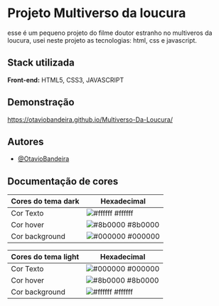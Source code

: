 
# Projeto Multiverso da loucura
    
esse é um pequeno projeto do filme doutor estranho no multiveros da loucura, usei neste projeto as tecnologias: html, css e javascript.


## Stack utilizada

**Front-end:** HTML5, CSS3, JAVASCRIPT


## Demonstração


https://otaviobandeira.github.io/Multiverso-Da-Loucura/
## Autores

- [@OtavioBandeira](https://github.com/OtavioBandeira)

## Documentação de cores

| Cores do tema dark               | Hexadecimal                                                |
| ----------------- | ---------------------------------------------------------------- |
| Cor Texto       | ![#ffffff](https://via.placeholder.com/10/ffffff?text=+) #ffffff |
| Cor hover       | ![#8b0000](https://via.placeholder.com/10/8b0000?text=+) #8b0000 |
| Cor background       | ![#000000](https://via.placeholder.com/10/000000?text=+) #000000 |

| Cores do tema light               | Hexadecimal                                                |
| ----------------- | ---------------------------------------------------------------- |
| Cor Texto       | ![#000000](https://via.placeholder.com/10/ffffff?text=+) #000000 |
| Cor hover       | ![#8b0000](https://via.placeholder.com/10/8b0000?text=+) #8b0000 |
| Cor background       | ![#ffffff](https://via.placeholder.com/10/000000?text=+) #ffffff |